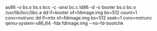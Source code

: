 as86 -o bs.o bs.s
bcc -c -ansi bc.c
ld86 -d -o booter bs.o bc.o /usr/lib/bcc/libc.a
dd if=booter of=fdimage.img bs=512 count=1 conv=notrunc
dd if=mtx of=fdimage.img bs=512 seek=1 conv=notrunc
qemu-system-x86_64 -fda fdimage.img --no-fd-bootchk
